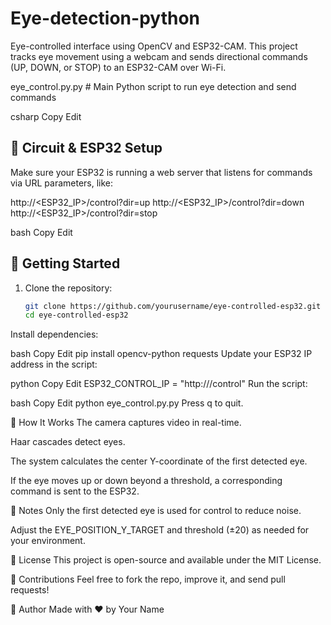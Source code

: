 # Eye-detection-python
Eye-controlled interface using OpenCV and ESP32-CAM. This project tracks eye movement using a webcam and sends directional commands (UP, DOWN, or STOP) to an ESP32-CAM over Wi-Fi.

eye_control.py.py # Main Python script to run eye detection and send commands

csharp
Copy
Edit

## 🔌 Circuit & ESP32 Setup

Make sure your ESP32 is running a web server that listens for commands via URL parameters, like:

http://<ESP32_IP>/control?dir=up
http://<ESP32_IP>/control?dir=down
http://<ESP32_IP>/control?dir=stop

bash
Copy
Edit

## 🚀 Getting Started

1. Clone the repository:
   ```bash
   git clone https://github.com/yourusername/eye-controlled-esp32.git
   cd eye-controlled-esp32
Install dependencies:

bash
Copy
Edit
pip install opencv-python requests
Update your ESP32 IP address in the script:

python
Copy
Edit
ESP32_CONTROL_IP = "http://<your-esp32-ip>/control"
Run the script:

bash
Copy
Edit
python eye_control.py.py
Press q to quit.

🧠 How It Works
The camera captures video in real-time.

Haar cascades detect eyes.

The system calculates the center Y-coordinate of the first detected eye.

If the eye moves up or down beyond a threshold, a corresponding command is sent to the ESP32.

📌 Notes
Only the first detected eye is used for control to reduce noise.

Adjust the EYE_POSITION_Y_TARGET and threshold (±20) as needed for your environment.

📜 License
This project is open-source and available under the MIT License.

🤝 Contributions
Feel free to fork the repo, improve it, and send pull requests!

👤 Author
Made with ❤️ by Your Name
